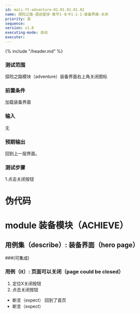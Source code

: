 ```yaml
---
id: mali-ft-adventure-01.01.01.01.02
name: 探险之路-遗迹星球-章节1-关卡1-1-1-装备界面-关闭
priority: 高
sequence: 
version: v1.0
executing-mode: 自动
executer: 
---
```


{% include "/header.md" %}

### 测试范围
  探险之路模块（adventure）装备界面右上角关闭图标
### 前置条件
  加载装备界面
### 输入
  无
### 预期输出
  回到上一层界面。
### 测试步骤
  1.点击关闭按钮



# 伪代码

# module 装备模块（ACHIEVE）
## 用例集（describe）:  装备界面（hero page）
###(可集成)
### 用例（it）: 页面可以关闭（page could be closed）
1. 定位X关闭按钮
2. 点击关闭按钮
* 断言（expect） 回到了首页
* 断言（expect） 